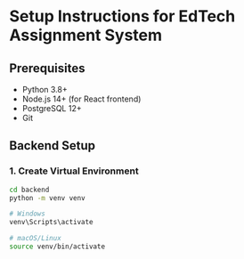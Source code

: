 # Setup Instructions for EdTech Assignment System

## Prerequisites

- Python 3.8+
- Node.js 14+ (for React frontend)
- PostgreSQL 12+
- Git

## Backend Setup

### 1. Create Virtual Environment
```bash
cd backend
python -m venv venv

# Windows
venv\Scripts\activate

# macOS/Linux
source venv/bin/activate
